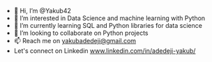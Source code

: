 - 👋 Hi, I’m @Yakub42
- 👀 I’m interested in Data Science and machine learning with Python
- 🌱 I’m currently learning SQL and Python libraries for data science
- 💞️ I’m looking to collaborate on Python projects
- 📫 Reach me on yakubadedeji@gmail.com
- Let's connect on Linkedin www.linkedin.com/in/adedeji-yakub/
<!---
Yakub42/Yakub42 is a ✨ special ✨ repository because its `README.md` (this file) appears on your GitHub profile.
You can click the Preview link to take a look at your changes.
--->
